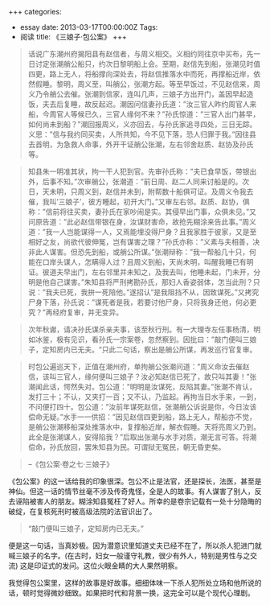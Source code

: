 +++
categories:
- essay
date: 2013-03-17T00:00:00Z
Tags:
- 阅读
title: 《三娘子·包公案》
+++

>话说广东潮州府揭阳县有赵信者，与周义相交。义相约同往京中买布，先一日讨定张潮艄公船只，约次日黎明船上会。至期，赵信先到船，张潮见时值四更，路上无人，将船撑向深处去，将赵信推落水中而死，再撑船近岸，依然假睡。黎明，周义至，叫艄公，张潮方起。等至早饭过，不见赵信来，周义乃令艄公去催。张潮到信家，连叫几声，三娘子方出开门，盖因早起造饭，夫去后复睡，故反起迟。潮因问信妻孙氏道：”汝三官人昨约周官人来船，今周官人等候已久，三官人缘何不来？”孙氏惊道：”三官人出门甚早，如何尚未到船？”潮回报周义，义亦回去，与孙氏家追寻四处，三日无踪。义思：”信与我约同买卖，人所共知，今不见下落，恐人归罪于我。”因往县去首明，为急救人命事，外开干证艄公张潮，左右邻舍赵质、赵协及孙氏等。

>知县朱一明准其状，拘一干人犯到官。先审孙氏称：”夫已食早饭，带银出外，后事不知。”次审艄公，张潮道：”前日周、赵二人同来讨船是的。次日，天未明，只周义到，赵信并未到，附帮数十船俱可证。及周义令我去催，我叫’三娘子’，彼方睡起，初开大门。”又审左右邻。赵质、赵协，俱称：”信前将往买卖，妻孙氏在家吵闹是实。其侵早出门事，众俱未见。”又问原告道：”此必赵信带银在身，汝谋财害命，故抢先糊涂来告此事。”周义道：”我一人岂能谋得一人，又焉能埋没得尸身？且我家胜于彼家，又是至相好之友，尚欲代彼伸冤，岂有谋害之理？”孙氏亦称：”义素与夫相善，决非此人谋害。但恐先到船，或艄公所谋。”张潮辩称：”我一帮船几十只，何能在口岸头谋人，怎瞒得人过？且周义到船，天尚未明，叫醒我睡已有明证。彼道夫早出门，左右邻里并未知之，及我去叫，他睡未起，门未开，分明是他自己谋害。”朱知县将严刑拷勘孙氏，那妇人香姿弱体，怎当此刑？只说：”我夫已死，我拚一死陪他。”遂招认”是我阻挡不从，因致谋死。”又拷究尸身下落，孙氏说：”谋死者是我，若要讨他尸身，只将我身还他，何必更究？”再经府复审，并无变异。

>次年秋谳，请决孙氏谋杀亲夫事，该至秋行刑。有一大理寺左任事杨清，明如冰鉴，极有见识，看孙氏一宗案卷，忽然察到。因批曰：”敲门便叫三娘子，定知房内已无夫。“只此二句话，察出是艄公所谋，再发巡行官复审。

>时包公遍巡天下，正值在潮州府，单拘艄公张潮问道：”周义命汝去催赵信，该叫三官人，缘何便叫三娘子？汝必知赵信已死了，故只叫其妻！”张潮闻此话，愕然失对。包公道：”明明是汝谋死，反陷其妻。”张潮不肯认，发打三十；不认，又夹打一百；又不认，乃监起。再拘当日水手来，一到，不问便打四十。包公道：”汝前年谋死赵信，张潮艄公诉说是你，今日汝该偿命无疑。”水手一一供招：”因见赵信四更到船，路上无人，帮船亦不觉，是艄公张潮移船深处推落水中，复撑船近岸，解衣假睡。天将亮周义乃到。此全是张潮谋人，安得陷我？”后取出张潮与水手对质，潮无言可答。将潮偿命，孙氏放回，罢朱知县为民。可谓狱无冤民，朝无昏吏矣。

>–《包公案·卷之七·三娘子》

《包公案》的这一话给我的印象很深。包公不止是法官，还是探长，法医，甚至是神仙。但这一话的情节丝毫不涉及传奇鬼怪，全是人的故事。有人谋害了别人，反去诬陷被害人的朋友。糊涂知县冤枉了好人。所幸的是卷宗记载有一处十分隐晦的破绽，在复核死刑时被高级法院的法官识出了。

>“敲门便叫三娘子，定知房内已无夫。”

便是这一句话，当真妙极。因为潜意识里知道丈夫已经不在了，所以杀人犯进门就喊三娘子的名字。(在古时，妇女一般谨守礼教，很少有外人，特别是男性与之交流) 这是印证式的发问。这位火眼金睛的大人果然明察。

我觉得包公案里，这样的故事是好故事。细细体味一下杀人犯所处立场和他所说的话，顿时觉得微妙细致。如果把时代和背景一换，这完全可以是个现代心理剧。
